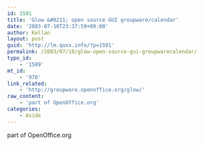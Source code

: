 ```yaml
---
id: 1591
title: 'Glow &#8211; open source GUI groupware/calendar'
date: '2003-07-10T23:37:59+00:00'
author: Kellan
layout: post
guid: 'http://lm.quxx.info/?p=1591'
permalink: /2003/07/10/glow-open-source-gui-groupwarecalendar/
typo_id:
    - '1589'
mt_id:
    - '970'
link_related:
    - 'http://groupware.openoffice.org/glow/'
raw_content:
    - 'part of OpenOffice.org'
categories:
    - Aside
---
```


part of OpenOffice.org